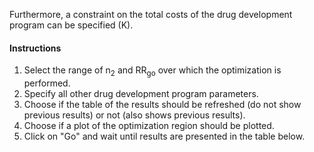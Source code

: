 Furthermore, a constraint on the total costs of the drug development program can be specified (K).

#### Instructions
1. Select the range of n<sub>2</sub> and RR<sub>go</sub> over which the optimization is performed.
2. Specify all other drug development program parameters.
3. Choose if the table of the results should be refreshed (do not show previous results) or not (also shows previous results).
4. Choose if a plot of the optimization region should be plotted.
5. Click on "Go" and wait until results are presented in the table below.
